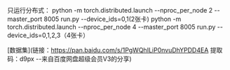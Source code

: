 只运行分布式：
python -m torch.distributed.launch --nproc_per_node 2 --master_port 8005 run.py --device_ids=0,1(2张卡)
python -m torch.distributed.launch --nproc_per_node 4 --master_port 8005 run.py --device_ids=0,1,2,3（4张卡）

[数据集](链接：https://pan.baidu.com/s/1PgWQhILiP0nvuDhYPDD4EA 
提取码：d9px 
--来自百度网盘超级会员V3的分享)
